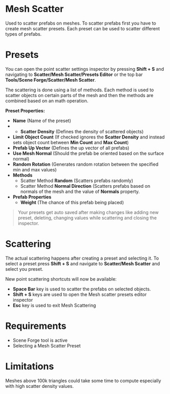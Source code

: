﻿
# Mesh Scatter
Used to scatter prefabs on meshes. To scatter prefabs first you have to create mesh scatter presets. Each preset can be used to scatter different types of prefabs. 


# Presets
You can open the point scatter settings inspector by pressing **Shift + S** and navigating to **Scatter/Mesh Scatter/Presets Editor** or the top bar **Tools/Scene Forge/Scatter/Mesh Scatter**.

The scattering is done using a list of methods. Each method is used to scatter objects on certain parts of the mesh and then the methods are combined based on an math operation.

**Preset Properties:**
- **Name** (Name of the preset)
- - **Scatter Density** (Defines the density of scattered objects)
- **Limit Object Count** (If checked ignores the **Scatter Density** and instead sets object count between **Min Count** and **Max Count**)
- **Prefab Up Vector** (Defines the up vector of all prefabs)
- **Use Mesh Normal** (Should the prefab be oriented based on the surface normal)
- **Random Rotation** (Generates random rotation between the specified min and max values)
- **Methods**
	- Scatter Method **Random** (Scatters prefabs randomly)
	- Scatter Method **Normal Direction** (Scatters prefabs based on normals of the mesh and the value of **Normals** property.
- **Prefab Properties**
	- **Weight** (The chance of this prefab being placed)
	

 >Your presets get auto saved after making changes like adding new preset, deleting, changing values while scattering and closing the inspector.

# Scattering
The actual scattering happens after creating a preset and selecting it. To select a preset press **Shift + S** and navigate to **Scatter/Mesh Scatter** and select you preset.

New point scattering shortcuts will now be available:
- **Space Bar** key is used to scatter the prefabs on selected objects.
- **Shift + S** keys are used to open the Mesh scatter presets editor inspector
- **Esc** key is used to exit Mesh Scattering


# Requirements
- Scene Forge tool is active
- Selecting a Mesh Scatter Preset

# Limitations
Meshes above 100k triangles could take some time to compute especially with high scatter density values. 
